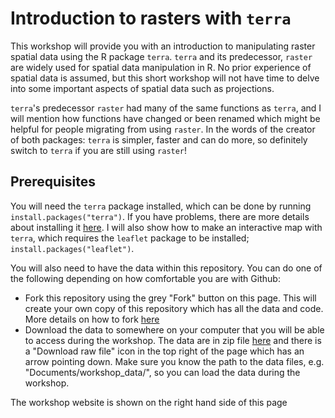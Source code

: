 # Introduction to rasters with `terra`

This workshop will provide you with an introduction to manipulating raster spatial data using the R package `terra`. `terra` and its predecessor, `raster` are widely used for spatial data manipulation in R. No prior experience of spatial data is assumed, but this short workshop will not have time to delve into some important aspects of spatial data such as projections. 

`terra`'s predecessor `raster` had many of the same functions as `terra`, and I will mention how functions have changed or been renamed which might be helpful for people migrating from using `raster`. In the words of the creator of both packages: `terra` is simpler, faster and can do more, so definitely switch to `terra` if you are still using `raster`!

## Prerequisites 

You will need the `terra` package installed, which can be done by running `install.packages("terra")`. If you have problems, there are more details about installing it [here](https://rspatial.github.io/terra/index.html). I will also show how to make an interactive map with `terra`, which requires the `leaflet` package to be installed; `install.packages("leaflet")`. 

You will also need to have the data within this repository. You can do one of the following depending on how comfortable you are with Github:

- Fork this repository using the grey "Fork" button on this page. This will create your own copy of this repository which has all the data and code. More details on how to fork [here](https://docs.github.com/en/pull-requests/collaborating-with-pull-requests/working-with-forks/fork-a-repo)
- Download the data to somewhere on your computer that you will be able to access during the workshop. The data are in zip file [here](https://github.com/emlab-ucsb/intro-terra/blob/main/data/data.zip) and there is a "Download raw file" icon in the top right of the page which has an arrow pointing down. Make sure you know the path to the data files, e.g. "Documents/workshop_data/", so you can load the data during the workshop.

The workshop website is shown on the right hand side of this page
